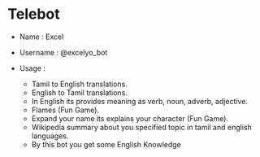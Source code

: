 # Telebot

+ Name : Excel
+ Username : @excelyo_bot

 + Usage :  
      + Tamil to English translations.
      + English to Tamil translations.
      + In English its provides meaning as verb, noun, adverb, adjective.
      + Flames (Fun Game).
      + Expand your name its explains your character (Fun Game).
      + Wikipedia summary about you specified topic in tamil and english languages.
      + By this bot you get some English Knowledge

